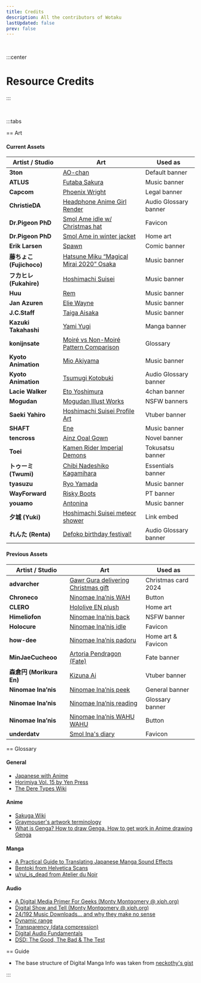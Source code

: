 ```yaml
---
title: Credits
description: All the contributors of Wotaku
lastUpdated: false
prev: false
---
```


<script setup>
import Credits from './.vitepress/theme/components/Contributors.vue'
</script>


<Credits />

<br>

:::center
# Resource Credits
:::

<br>

:::tabs

== Art 

#### Current Assets

| Artist / Studio         | Art                                                                                                                                | Used as               |
| ----------------------- | ---------------------------------------------------------------------------------------------------------------------------------- | --------------------- |
| **3ton**                | [AO-chan](https://www.pixiv.net/en/artworks/110412826)                                                                             | Default banner        |
| **ATLUS**               | [Futaba Sakura](https://megamitensei.fandom.com/wiki/Futaba_Sakura)                                                                | Music banner          |
| **Capcom**              | [Phoenix Wright](https://news.capcomusa.com/lets/browse/phoenix-wright-ace-attorney-trilogy-dev-column-2-the-art-of-the-turnabout) | Legal banner          |
| **ChristieDA**          | [Headphone Anime Girl Render](https://www.deviantart.com/christieda/art/Headphone-Anime-Girl-Render-611521170)                     | Audio Glossary banner |
| **Dr.Pigeon PhD**       | [Smol Ame idle w/ Christmas hat](https://x.com/PhdPigeon/status/1869579249688231945)                                               | Favicon               |
| **Dr.Pigeon PhD**       | [Smol Ame in winter jacket](https://x.com/PhdPigeon/status/1866313003119030404)                                                    | Home art              |
| **Erik Larsen**         | [Spawn](https://antiheroes.fandom.com/wiki/Spawn)                                                                                  | Comic banner          |
| **藤ちょこ (Fujichoco)** | [Hatsune Miku “Magical Mirai 2020” Osaka](https://magicalmirai.com/2020/osaka/)                                                    | Music banner          |
| **フカヒレ (Fukahire)** | [Hoshimachi Suisei](https://x.com/fuka_hire/status/1619998921757192195)                                                            | Music banner          |
| **Huu**                 | [Rem](https://www.pixiv.net/en/artworks/79939625)                                                                                  | Music banner          |
| **Jan Azuren**          | [Elie Wayne](https://www.pixiv.net/en/artworks/98768157)                                                                           | Music banner          |
| **J.C.Staff**           | [Taiga Aisaka](https://donmai.moe/posts/8290230)                                                                                   | Music banner          |
| **Kazuki Takahashi**    | [Yami Yugi](https://www.zerochan.net/7739)                                                                                         | Manga banner          |
| **konijnsate**          | [Moiré vs Non-Moiré Pattern Comparison](https://tips.clip-studio.com/en-us/articles/3489)                                          | Glossary              |
| **Kyoto Animation**     | [Mio Akiyama](https://konachan.net/post/show/49838)                                                                                | Music banner          |
| **Kyoto Animation**     | [Tsumugi Kotobuki](https://konachan.com/post/show/169507)                                                                          | Audio Glossary banner |
| **Lacie Walker**        | [Eto Yoshimura](https://www.zerochan.net/1880948)                                                                                  | 4chan banner          |
| **Mogudan**             | [Mogudan Illust Works](https://www.fakku.net/hentai/mogudan-illust-works-english)                                                  | NSFW banners          |
| **Saeki Yahiro**        | [Hoshimachi Suisei Profile Art](https://hololive.hololivepro.com/en/talents/hoshimachi-suisei/)                                    | Vtuber banner         |
| **SHAFT**               | [Ene](https://kagerouproject.fandom.com/wiki/Ene#Anime)                                                                            | Music banner          |
| **tencross**            | [Ainz Ooal Gown](https://vsbattles.fandom.com/wiki/Ainz_Ooal_Gown)                                                                 | Novel banner          |
| **Toei**                | [Kamen Rider Imperial Demons](https://www.deviantart.com/stainrender/art/Kamen-Rider-Imperial-Demons-Render-1025700355)            | Tokusatsu banner      |
| **トゥーミ (Twumi)**    | [Chibi Nadeshiko Kagamihara](https://www.pixiv.net/en/artworks/67505931)                                                           | Essentials banner     |
| **tyasuzu**             | [Ryo Yamada](https://www.pixiv.net/en/artworks/104004187)                                                                          | Music banner          |
| **WayForward**          | [Risky Boots](https://shantae.fandom.com/wiki/Risky_Boots)                                                                         | PT banner             |
| **youamo**              | [Antonina](https://42lab-us.sunborngame.com/index)                                                                                 | Music banner          |
| **夕城 (Yuki)**         | [Hoshimachi Suisei meteor shower](https://xfolio.jp/en/portfolio/yukiyasa1/works/3491276)                                          | Link embed            |
| **れんた (Renta)**      | [Defoko birthday festival!](https://www.pixiv.net/en/artworks/41424418)                                                            | Audio Glossary banner |

#### Previous Assets

| Artist / Studio          | Art                                                                                                                       | Used as             |
| ------------------------ | ------------------------------------------------------------------------------------------------------------------------- | ------------------- |
| **advarcher**            | [Gawr Gura delivering Christmas gift](https://www.pixiv.net/en/artworks/114538066)                                        | Christmas card 2024 |
| **Chroneco**             | [Ninomae Ina’nis WAH](https://www.chroneco.moe/)                                                                          | Button              |
| **CLERO**                | [Hololive EN plush](https://x.com/CLERO_ART/status/1788894299007971680)                                                   | Home art            |
| **Himeliofon**           | [Ninomae Ina’nis back](https://x.com/hmlf_/status/1581015485524545536)                                                    | NSFW banner         |
| **Holocure**             | [Ninomae Ina’nis idle](https://store.steampowered.com/app/2420510/HoloCure__Save_the_Fans/)                               | Favicon             |
| **how-dee**              | [Ninomae Ina’nis padoru](https://www.reddit.com/r/Padoru/comments/iu6jvx/ninomae_inanis_hololive/)                        | Home art & Favicon  |
| **MinJaeCucheoo**        | [Artoria Pendragon (Fate)](https://www.deviantart.com/minjaecucheoo/art/Transparent-PNG-Artoria-Pendragon-Fate-845014345) | Fate banner         |
| **森倉円 (Morikura En)** | [Kizuna Ai](https://en.namu.wiki/w/%ED%82%A4%EC%A6%88%EB%82%98%20%EC%95%84%EC%9D%B4)                                      | Vtuber banner       |
| **Ninomae Ina’nis**      | [Ninomae Ina’nis peek](https://x.com/ninomaeinanis/status/1339282161715691521)                                            | General banner      |
| **Ninomae Ina’nis**      | [Ninomae Ina’nis reading](https://x.com/ninomaeinanis/status/1340047328963510273)                                         | Glossary banner     |
| **Ninomae Ina’nis**      | [Ninomae Ina’nis WAHU WAHU](https://x.com/ninomaeinanis/status/1652829909218373632)                                       | Button              |
| **underdatv**            | [Smol Ina's diary](https://x.com/underdatv/status/1790765775349072046)                                                    | Favicon             |


== Glossary

#### General
- [Japanese with Anime](https://www.japanesewithanime.com/)
- [Horimiya Vol. 15 by Yen Press](https://yenpress.com/titles/9781975324735-horimiya-vol-15)
- [The Dere Types Wiki](https://the-dere-types.fandom.com/wiki/The_Dere_Types_Wiki)

#### Anime
- [Sakuga Wiki](https://sakuga.fandom.com/wiki/Sakuga_Wiki)
- [Graymouser's artwork terminology](https://itamejihada.net/terminology/artwork.html)
- [What is Genga? How to draw Genga. How to get work in Anime drawing Genga](https://www.youtube.com/watch?v=iOB7t6KtIFE)

#### Manga
- [A Practical Guide to Translating Japanese Manga Sound Effects](https://nomansguy.wordpress.com/2023/02/04/translating-manga-sfx-guide-part-1/)
- [Bentoki from Helvetica Scans](https://www.mangaupdates.com/group/nztl66c/helvetica-scans)
- [u/rui_is_dead from Atelier du Noir](https://old.reddit.com/r/manga/comments/tc90d8/guys_can_you_explain_the_process_of/)

#### Audio

- [A Digital Media Primer For Geeks (Monty Montgomery @ xiph.org)](https://youtu.be/FG9jemV1T7I)
- [Digital Show and Tell (Monty Montgomery @ xiph.org)](https://youtu.be/cIQ9IXSUzuM)
- [24/192 Music Downloads... and why they make no sense](https://people.xiph.org/~xiphmont/demo/neil-young.html)
- [Dynamic range](https://en.wikipedia.org/wiki/Dynamic_range#:~:text=The%2016-bit%20compact%20disc,response%20of%20the%20human%20ear)
- [Transparency (data compression)](https://en.wikipedia.org/wiki/Transparency_(data_compression))
- [Digital Audio Fundamentals](https://www.youtube.com/playlist?list=PLbqhA-NKGP6B6V_AiS-jbvSzdd7nbwwCw)
- [DSD: The Good, The Bad & The Test](https://youtu.be/eu5I-z7f6is)

== Guide

- The base structure of Digital Manga Info was taken from [neckothy's gist](https://gist.github.com/neckothy/6654f928fef87529646df3799f5e555a)

:::
